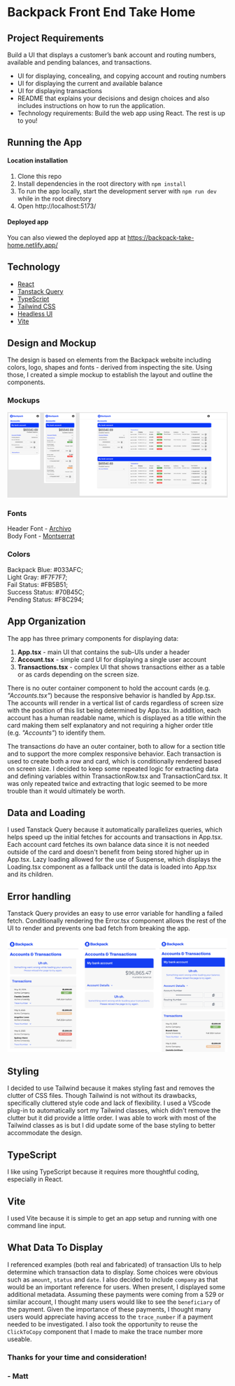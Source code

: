 # Backpack Front End Take Home

## Project Requirements
Build a UI that displays a customer’s bank account and routing
numbers, available and pending balances, and transactions.

* UI for displaying, concealing, and copying account and routing numbers
* UI for displaying the current and available balance
* UI for displaying transactions
* README that explains your decisions and design choices and also includes instructions
on how to run the application.
* Technology requirements: Build the web app using React. The rest is up to you!

## Running the App
#### Location installation
1. Clone this repo
2. Install dependencies in the root directory with `npm install`
3. To run the app locally, start the development server with `npm run dev` while in the root directory
4. Open http://localhost:5173/
#### Deployed app
You can also viewed the deployed app at https://backpack-take-home.netlify.app/


## Technology
* [React](https://tanstack.com/query/latest)<br />
* [Tanstack Query](https://tanstack.com/query/latest)<br />
* [TypeScript](https://www.typescriptlang.org/)<br />
* [Tailwind CSS](https://tailwindcss.com/)<br />
* [Headless UI](https://headlessui.com/)<br />
* [Vite](https://vite.dev/)<br />


## Design and Mockup
The design is based on elements from the Backpack website including colors, logo, shapes and fonts - derived from inspecting the site. Using those, I created a simple mockup to establish the layout and outline the components.

### Mockups
![App mockups](image-3.png)

### Fonts
Header Font - [Archivo](https://fonts.google.com/specimen/Archivo)<br />
Body Font - [Montserrat](https://fonts.google.com/specimen/Montserrat )

### Colors
Backpack Blue: #033AFC;  
Light Gray: #F7F7F7;  
Fail Status: #FB5B51;  
Success Status: #70B45C;  
Pending Status: #F8C294;  

## App Organization
The app has three primary components for displaying data:
1. **App.tsx** - main UI that contains the sub-UIs under a header
2. **Account.tsx** - simple card UI for displaying a single user account
3. **Transactions.tsx** - complex UI that shows transactions either as a table or as cards depending on the screen size.

There is no outer container component to hold the account cards (e.g. *"Accounts.tsx"*) because the responsive behavior is handled by App.tsx. The accounts will render in a vertical list of cards regardless of screen size with the position of this list being determined by App.tsx. In addition, each account has a human readable name, which is displayed as a title within the card making them self explanatory and not requiring a higher order title (e.g. *"Accounts"*) to identify them.

The transactions *do* have an outer container, both to allow for a section title and to support the more complex responsive behavior. Each transaction is used to create both a row and card, which is conditionally rendered based on screen size. I decided to keep some repeated logic for extracting data and defining variables within TransactionRow.tsx and TransactionCard.tsx. It was only repeated twice and extracting that logic seemed to be more trouble than it would ultimately be worth.

## Data and Loading
I used Tanstack Query because it automatically parallelizes queries, which helps speed up the initial fetches for accounts and transactions in App.tsx. Each account card fetches its own balance data since it is not needed outside of the card and doesn't benefit from being stored higher up in App.tsx. Lazy loading allowed for the use of Suspense, which displays the Loading.tsx component as a fallback until the data is loaded into App.tsx and its children.

## Error handling
Tanstack Query provides an easy to use error variable for handling a failed fetch. Conditionally rendering the Error.tsx component allows the rest of the UI to render and prevents one bad fetch from breaking the app.

![Screenshots of the error components in different locations](image-5.png)

## Styling
I decided to use Tailwind because it makes styling fast and removes the clutter of CSS files. Though Tailwind is not without its drawbacks, specifically cluttered style code and lack of flexibility. I used a VScode plug-in to automatically sort my Tailwind classes, which didn't remove the clutter but it did provide a little order. I was able to work with most of the Tailwind classes as is but I did update some of the base styling to better accommodate the design.

## TypeScript
I like using TypeScript because it requires more thoughtful coding, especially in React.

## Vite
I used Vite because it is simple to get an app setup and running with one command line input.

## What Data To Display
I referenced examples (both real and fabricated) of transaction UIs to help determine which transaction data to display. Some choices were obvious such as `amount`, `status` and `date`. I also decided to include `company` as that would be an important reference for users. When present, I displayed some additional metadata. Assuming these payments were coming from a 529 or similar account, I thought many users would like to see the `beneficiary` of the payment. Given the importance of these payments, I thought many users would appreciate having access to the `trace_number` if a payment needed to be investigated. I also took the opportunity to reuse the `ClickToCopy` component that I made to make the trace number more useable.

### Thanks for your time and consideration!
 ### - Matt
